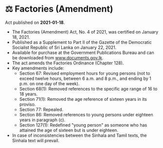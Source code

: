 # ⚖️  Factories (Amendment)

Act published on **2021-01-18**.

- The Factories (Amendment) Act, No. 4 of 2021, was certified on January 18, 2021.
- Published as a Supplement to Part II of the Gazette of the Democratic Socialist Republic of Sri Lanka on January 22, 2021.
- Available for purchase at the Government Publications Bureau and can be downloaded from www.documents.gov.lk.
- The act amends the Factories Ordinance (Chapter 128).
- Key amendments include:
  - Section 67: Revised employment hours for young persons (not to exceed twelve hours, between 6 a.m. and 8 p.m., and ending by 1 p.m. on one day of the week).
  - Section 68(1): Removed references to the specific age range of 16 to 18 years.
  - Section 71(1): Removed the age reference of sixteen years in its proviso.
  - Section 77: Repealed.
  - Section 86: Removed references to young persons under eighteen years in paragraph (c).
  - Section 127(1): Redefined "young person" as someone who has attained the age of sixteen but is under eighteen.
- In case of inconsistencies between the Sinhala and Tamil texts, the Sinhala text will prevail.

